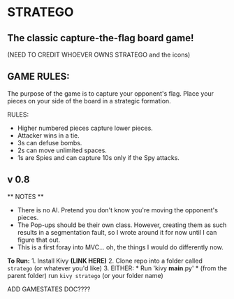 # STRATEGO
## The classic capture-the-flag board game!

(NEED TO CREDIT WHOEVER OWNS STRATEGO and the icons)


**GAME RULES:**
-----------
The purpose of the game is to capture your opponent's flag.
Place your pieces on your side of the board in a strategic formation.

RULES:
  * Higher numbered pieces capture lower pieces.
  * Attacker wins in a tie.
  * 3s can defuse bombs.
  * 2s can move unlimited spaces.
  * 1s are Spies and can capture 10s only if the Spy attacks.

v 0.8
-----------
** NOTES **
  * There is no AI. Pretend you don't know you're moving the opponent's pieces.
  * The Pop-ups should be their own class. However, creating them as such results in a segmentation fault, so I wrote around it for now until I can figure that out.
  * This is a first foray into MVC... oh, the things I would do differently now.

**To Run:**
	1. Install Kivy **(LINK HERE)**
	2. Clone repo into a folder called `stratego` (or whatever you'd like)
	3. EITHER:
		* Run 'kivy __main__.py'
		* (from the parent folder) run `kivy stratego` (or your folder name)



ADD GAMESTATES DOC????